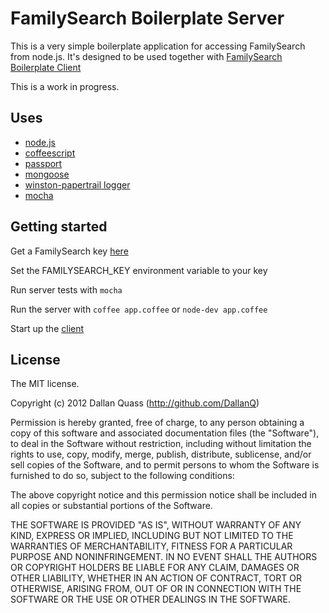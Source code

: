 # FamilySearch Boilerplate Server

This is a very simple boilerplate application for accessing FamilySearch from node.js.
It's designed to be used together with [FamilySearch Boilerplate Client](https://github.com/DallanQ/familysearch-boilerplate-client)

This is a work in progress.

## Uses

* [node.js](http://nodejs.org/)
* [coffeescript](http://coffeescript.org)
* [passport](http://passportjs.org/)
* [mongoose](http://mongoosejs.com/)
* [winston-papertrail logger](https://github.com/kenperkins/winston-papertrail)
* [mocha](http://visionmedia.github.com/mocha/)

## Getting started

Get a FamilySearch key [here](https://devnet.familysearch.org/certification)

Set the FAMILYSEARCH_KEY environment variable to your key

Run server tests with `mocha`

Run the server with `coffee app.coffee` or `node-dev app.coffee`

Start up the [client](https://github.com/DallanQ/familysearch-boilerplate-client)

## License
The MIT license.

Copyright (c) 2012 Dallan Quass (http://github.com/DallanQ)

Permission is hereby granted, free of charge, to any person obtaining a copy of
this software and associated documentation files (the "Software"), to deal in
the Software without restriction, including without limitation the rights to
use, copy, modify, merge, publish, distribute, sublicense, and/or sell copies
of the Software, and to permit persons to whom the Software is furnished to do
so, subject to the following conditions:

The above copyright notice and this permission notice shall be included in all
copies or substantial portions of the Software.

THE SOFTWARE IS PROVIDED "AS IS", WITHOUT WARRANTY OF ANY KIND, EXPRESS OR
IMPLIED, INCLUDING BUT NOT LIMITED TO THE WARRANTIES OF MERCHANTABILITY,
FITNESS FOR A PARTICULAR PURPOSE AND NONINFRINGEMENT. IN NO EVENT SHALL THE
AUTHORS OR COPYRIGHT HOLDERS BE LIABLE FOR ANY CLAIM, DAMAGES OR OTHER
LIABILITY, WHETHER IN AN ACTION OF CONTRACT, TORT OR OTHERWISE, ARISING FROM,
OUT OF OR IN CONNECTION WITH THE SOFTWARE OR THE USE OR OTHER DEALINGS IN THE
SOFTWARE.
